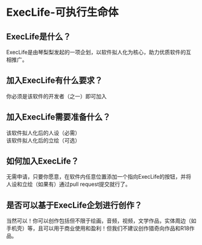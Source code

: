 # ExecLife-可执行生命体  
## ExecLife是什么？  
ExecLife是由琴梨梨发起的一项企划，以软件拟人化为核心，助力优质软件的互相推广。  

## 加入ExecLife有什么要求？  
你必须是该软件的开发者（之一）即可加入  

## 加入ExecLife需要准备什么？  
该软件拟人化后的人设（必需）  
该软件拟人化后的立绘（可选）  

## 如何加入ExecLife？  
无需申请，只要你愿意，在软件内任意位置添加一个指向ExecLife的按钮，并将人设和立绘（如果有）通过pull request提交就行了。  

## 是否可以基于ExecLife企划进行创作？  
当然可以！你可以创作包括但不限于绘画，音频，视频，文学作品，实体周边（如手机壳）等，且可以用于商业使用和盈利！但我们不建议创作猎奇向作品和R18作品。  
